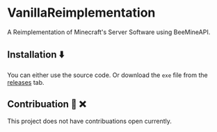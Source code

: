 # VanillaReimplementation
A Reimplementation of Minecraft's Server Software using BeeMineAPI.

## Installation ⬇️
You can either use the source code. Or download the `exe` file from the
[releases](https://github.com/BeeCrew/VanillaReimplementation) tab.

## Contribuation 🤝 ❌
This project does not have contribuations open currently.